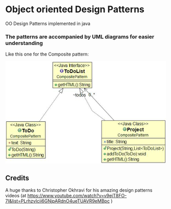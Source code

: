 # Object oriented Design Patterns

OO Design Patterns implemented in java

### The patterns are accompanied by UML diagrams for easier understanding

Like this one for the Composite pattern:

![Alt text](CompositePattern/CompositeUML.jpg?raw=true "Pattern's UML diagram")

## Credits
A huge thanks to Christopher Okhravi for his amazing design patterns videos (at https://www.youtube.com/watch?v=v9ejT8FO-7I&list=PLrhzvIcii6GNjpARdnO4ueTUAVR9eMBpc )
